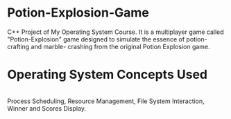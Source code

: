 # Potion-Explosion-Game
C++ Project of My Operating System Course. It is a multiplayer game called "Potion-Explosion" game designed to simulate the essence of potion-crafting and marble- crashing from the original Potion Explosion game.
<br>
# Operating System Concepts Used
<br>
Process Scheduling, Resource Management, File System Interaction, Winner and Scores Display.





